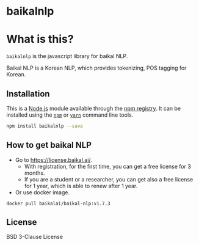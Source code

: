 # baikalnlp 

# What is this?

`baikalnlp` is the javascript library for baikal NLP.

Baikal NLP is a Korean NLP,
which provides tokenizing, POS tagging for Korean.


## Installation

This is a [Node.js](https://nodejs.org/) module available through the 
[npm registry](https://www.npmjs.com/). It can be installed using the 
[`npm`](https://docs.npmjs.com/getting-started/installing-npm-packages-locally)
or 
[`yarn`](https://yarnpkg.com/en/)
command line tools.

```sh
npm install baikalnlp --save
```

## How to get baikal NLP
- Go to https://license.baikal.ai/.
  - With registration, for the first time, you can get a free license for 3 months.
  - If you are a student or a researcher, you can get also a free license for 1 year,
    which is able to renew after 1 year.
- Or use docker image.
```shell
docker pull baikalai/baikal-nlp:v1.7.3
```


## License

BSD 3-Clause License
